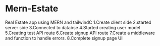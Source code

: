 # Mern-Estate
Real Estate app using MERN and tailwindC
1.Create client side 
2.started server side 
3.Connected to databse
4.Started creating user model
5.Creating test API route
6.Create signup API route
7.Create a middleware and function to handle errors.
8.Complete signup page UI
